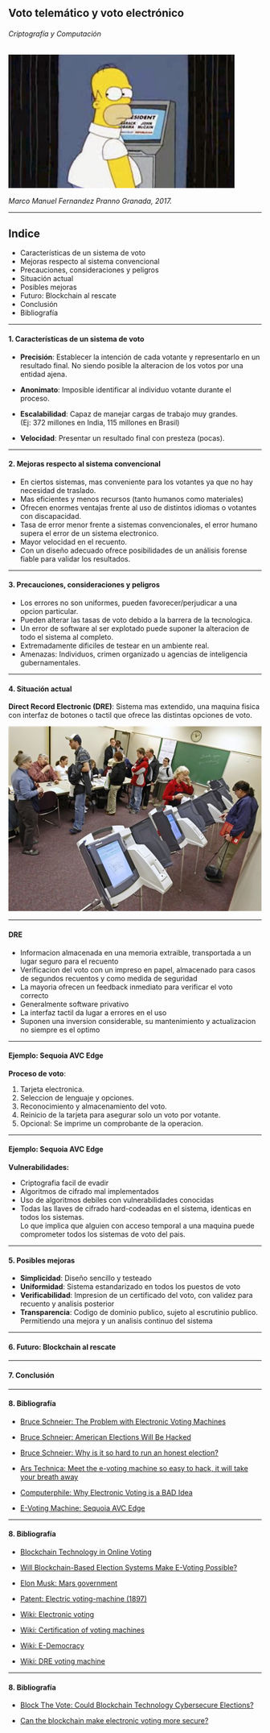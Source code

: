 <!-- $theme: gaia -->
<!-- $size: 16:9 -->

## Voto telemático y voto electrónico
###### Criptografía y Computación

![homer](images/homer.jpg)

*Marco Manuel Fernandez Pranno*
*Granada, 2017.*

---

## Indice

* Características de un sistema de voto
* Mejoras respecto al sistema convencional
* Precauciones, consideraciones y peligros
* Situación actual
* Posibles mejoras
* Futuro: Blockchain al rescate
* Conclusión
* Bibliografía

---

#### 1. Características de un sistema de voto

 - __Precisión__: Establecer la intención de cada votante y representarlo en un resultado final. No siendo posible la alteracion de los votos por una entidad ajena.
 
 - __Anonimato__: Imposible identificar al individuo votante durante el proceso. 
 - __Escalabilidad__: Capaz de manejar cargas de trabajo muy grandes.  
 (Ej: 372 millones en India, 115 millones en Brasil)
 - __Velocidad__: Presentar un resultado final con presteza (pocas).

---

#### 2. Mejoras respecto al sistema convencional

- En ciertos sistemas, mas conveniente para los votantes ya que no hay necesidad de traslado.  
- Mas eficientes y menos recursos (tanto humanos como materiales)
- Ofrecen enormes ventajas frente al uso de distintos idiomas o votantes con discapacidad.
- Tasa de error menor frente a sistemas convencionales, el error humano supera el error de un sistema electronico.
- Mayor velocidad en el recuento.
- Con un diseño adecuado ofrece posibilidades de un análisis forense fiable para validar los resultados.

---

#### 3. Precauciones, consideraciones y peligros

- Los errores no son uniformes, pueden favorecer/perjudicar a una opcion particular.
- Pueden alterar las tasas de voto debido a la barrera de la tecnologica. 
- Un error de software al ser explotado puede suponer la alteracion de todo el sistema al completo.
- Extremadamente dificiles de testear en un ambiente real.
- Amenazas: Individuos, crimen organizado u agencias de inteligencia gubernamentales.

---

#### 4. Situación actual

__Direct Record Electronic (DRE)__: Sistema mas extendido, una maquina fisica con interfaz de botones o tactil que ofrece las distintas opciones de voto.

![dre1](images/dre1.jpg) 

---

#### DRE
 
- Informacion almacenada en una memoria extraible, transportada a un lugar seguro para el recuento
- Verificacion del voto con un impreso en papel, almacenado para casos de segundos recuentos y como medida de seguridad
- La mayoria ofrecen un feedback inmediato para verificar el voto correcto
- Generalmente software privativo
- La interfaz tactil da lugar a errores en el uso
- Suponen una inversion considerable, su mantenimiento y actualizacion no siempre es el optimo

---

#### Ejemplo: Sequoia AVC Edge

__Proceso de voto__:
1. Tarjeta electronica.
2. Seleccion de lenguaje y opciones.
3. Reconocimiento y almacenamiento del voto.
4. Reinicio de la tarjeta para asegurar solo un voto por votante.
5. Opcional: Se imprime un comprobante de la operacion.

---

#### Ejemplo: Sequoia AVC Edge

__Vulnerabilidades:__

- Criptografia facil de evadir
- Algoritmos de cifrado mal implementados
- Uso de algoritmos debiles con vulnerabilidades conocidas
- Todas las llaves de cifrado hard-codeadas en el sistema, identicas en todos los sistemas.  
  Lo que implica que alguien con acceso temporal a una maquina puede comprometer todos los sistemas de voto del pais.


---

#### 5. Posibles mejoras

- __Simplicidad__: Diseño sencillo y testeado
- __Uniformidad__: Sistema estandarizado en todos los puestos de voto
- __Verificabilidad__: Impresion de un certificado del voto, con validez para recuento y analisis posterior
- __Transparencia__: Codigo de dominio publico, sujeto al escrutinio publico. Permitiendo una mejora y un analisis continuo del sistema

---

#### 6. Futuro: Blockchain al rescate

---

#### 7. Conclusión

---

#### 8. Bibliografía

- [Bruce Schneier: The Problem with Electronic Voting Machines](https://www.schneier.com/blog/archives/2004/11/the_problem_wit.html)

- [Bruce Schneier: American Elections Will Be Hacked](https://youtu.be/WU-Ibf-Fwj0)

- [Bruce Schneier: Why is it so hard to run an honest election?](https://www.schneier.com/blog/archives/2004/10/getting_out_the.html)

- [Ars Technica: Meet the e-voting machine so easy to hack, it will take your breath away](https://arstechnica.com/tech-policy/2015/04/meet-the-e-voting-machine-so-easy-to-hack-it-will-take-your-breath-away/)

- [Computerphile: Why Electronic Voting is a BAD Idea](https://www.youtube.com/watch?v=w3_0x6oaDmI)

- [E-Voting Machine: Sequoia AVC Edge](https://www.verifiedvoting.org/resources/voting-equipment/sequoia/avc-edge/)

---

#### 8. Bibliografía

- [Blockchain Technology in Online Voting
](https://followmyvote.com/online-voting-technology/blockchain-technology/)

- [Will Blockchain-Based Election Systems Make E-Voting Possible?](http://www.govtech.com/security/Will-Blockchain-Based-Election-Systems-Make-E-Voting-Possible.html)

- [Elon Musk: Mars government](https://www.recode.net/2016/6/3/11852148/elon-musk-mars-government-direct-democracy)

- [Patent: Electric voting-machine (1897)](https://www.google.com/patents/US616174)

- [Wiki: Electronic voting](https://en.wikipedia.org/wiki/Electronic_voting)

- [Wiki: Certification of voting machines](https://en.wikipedia.org/wiki/Certification_of_voting_machines)

- [Wiki: E-Democracy](https://en.wikipedia.org/wiki/E-democracy)

- [Wiki: DRE voting machine](https://en.wikipedia.org/wiki/DRE_voting_machine)


--- 

#### 8. Bibliografía

- [Block The Vote: Could Blockchain Technology Cybersecure Elections?](https://www.forbes.com/sites/realspin/2016/08/30/block-the-vote-could-blockchain-technology-cybersecure-elections/#3bcff0b32ab3)

- [Can the blockchain make electronic voting more secure?
](https://www.quora.com/Can-the-blockchain-make-electronic-voting-more-secure)